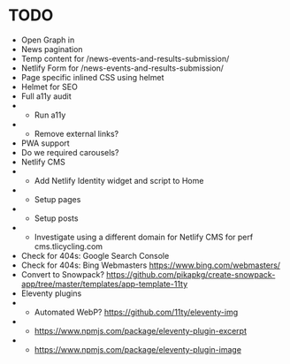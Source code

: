 # TODO
* Open Graph in <head>
* News pagination
* Temp content for /news-events-and-results-submission/
* Netlify Form for /news-events-and-results-submission/
* Page specific inlined CSS using helmet
* Helmet for SEO
* Full a11y audit
* * Run a11y
* * Remove external links?
* PWA support
* Do we required carousels?
* Netlify CMS
* * Add Netlify Identity widget and script to Home
* * Setup pages
* * Setup posts
* * Investigate using a different domain for Netlify CMS for perf cms.tlicycling.com
* Check for 404s: Google Search Console
* Check for 404s: Bing Webmasters https://www.bing.com/webmasters/
* Convert to Snowpack? https://github.com/pikapkg/create-snowpack-app/tree/master/templates/app-template-11ty
* Eleventy plugins
* * Automated WebP? https://github.com/11ty/eleventy-img
* * https://www.npmjs.com/package/eleventy-plugin-excerpt
* * https://www.npmjs.com/package/eleventy-plugin-image
